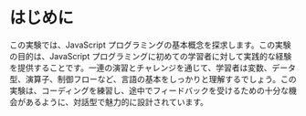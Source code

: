 # はじめに

この実験では、JavaScript プログラミングの基本概念を探求します。この実験の目的は、JavaScript プログラミングに初めての学習者に対して実践的な経験を提供することです。一連の演習とチャレンジを通じて、学習者は変数、データ型、演算子、制御フローなど、言語の基本をしっかりと理解するでしょう。この実験は、コーディングを練習し、途中でフィードバックを受けるための十分な機会があるように、対話型で魅力的に設計されています。
